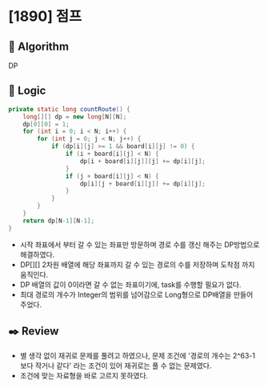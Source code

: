 # [1890] 점프

## :pushpin: **Algorithm**

DP

## :round_pushpin: **Logic**

```java
private static long countRoute() {
	long[][] dp = new long[N][N];
	dp[0][0] = 1;
	for (int i = 0; i < N; i++) {
		for (int j = 0; j < N; j++) {
			if (dp[i][j] >= 1 && board[i][j] != 0) {
				if (i + board[i][j] < N) {
					dp[i + board[i][j]][j] += dp[i][j];
				}
				if (j + board[i][j] < N) {
					dp[i][j + board[i][j]] += dp[i][j];
				}
			}
		}
	}
	return dp[N-1][N-1];
}
  ```
   - 시작 좌표에서 부터 갈 수 있는 좌표만 방문하며 경로 수를 갱신 해주는 DP방법으로 해결하였다.
   - DP[][] 2차원 배열에 해당 좌표까지 갈 수 있는 경로의 수를 저장하며 도착점 까지 움직인다.
   - DP 배열의 값이 0이라면 갈 수 없는 좌표이기에, task를 수행할 필요가 없다.
   - 최대 경로의 개수가 Integer의 범위를 넘어감으로 Long형으로 DP배열을 만들어 주었다.

  
  
## :black_nib: **Review**
 - 별 생각 없이 재귀로 문제를 풀려고 하였으나, 문제 조건에 '경로의 개수는 2^63-1보다 작거나 같다' 라는 조건이 있어 재귀로는 풀 수 없는 문제였다.
 - 조건에 맞는 자료형을 바로 고르지 못하였다.



  
  	

  
